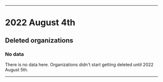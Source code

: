 
***

# 2022 August 4th

## Deleted organizations

### No data

There is no data here. Organizations didn't start getting deleted until 2022 August 5th.

***
